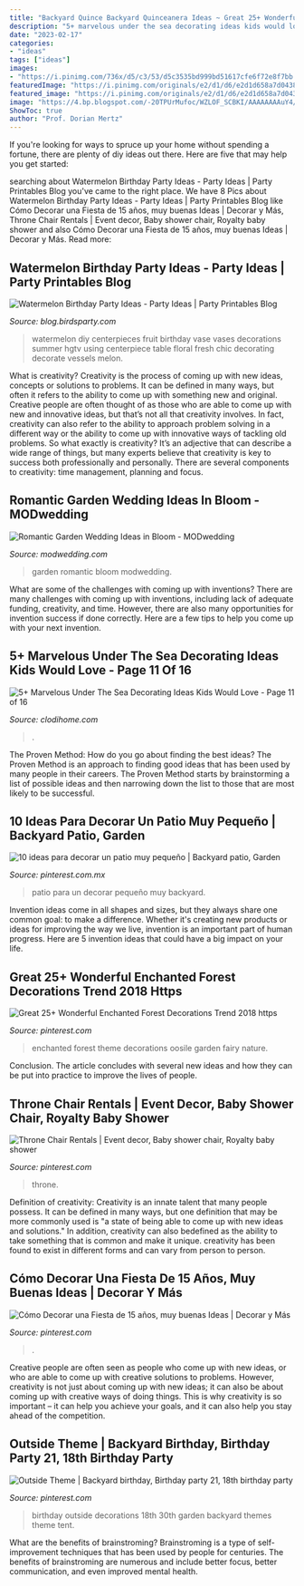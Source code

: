 ```yaml
---
title: "Backyard Quince Backyard Quinceanera Ideas ~ Great 25+ Wonderful Enchanted Forest Decorations Trend 2018 Https"
description: "5+ marvelous under the sea decorating ideas kids would love"
date: "2023-02-17"
categories:
- "ideas"
tags: ["ideas"]
images:
- "https://i.pinimg.com/736x/d5/c3/53/d5c3535bd999bd51617cfe6f72e8f7bb.jpg"
featuredImage: "https://i.pinimg.com/originals/e2/d1/d6/e2d1d658a7d04385535a82646ce7432e.jpg"
featured_image: "https://i.pinimg.com/originals/e2/d1/d6/e2d1d658a7d04385535a82646ce7432e.jpg"
image: "https://4.bp.blogspot.com/-20TPUrMufoc/WZLOF_SCBKI/AAAAAAAAuY4/KvNNWeO_mUMhLxU8-gxlZHvcbqL2nj2bgCLcBGAs/s1600/Watermelon-Vase.jpg"
ShowToc: true
author: "Prof. Dorian Mertz"
---
```



If you're looking for ways to spruce up your home without spending a fortune, there are plenty of diy ideas out there. Here are five that may help you get started: 

	

		
searching about Watermelon Birthday Party Ideas - Party Ideas | Party Printables Blog you've came to the right place. We have 8 Pics about Watermelon Birthday Party Ideas - Party Ideas | Party Printables Blog like Cómo Decorar una Fiesta de 15 años, muy buenas Ideas | Decorar y Más, Throne Chair Rentals | Event decor, Baby shower chair, Royalty baby shower and also Cómo Decorar una Fiesta de 15 años, muy buenas Ideas | Decorar y Más. Read more:
		
    
## Watermelon Birthday Party Ideas - Party Ideas | Party Printables Blog

<img loading=lazy src="https://4.bp.blogspot.com/-20TPUrMufoc/WZLOF_SCBKI/AAAAAAAAuY4/KvNNWeO_mUMhLxU8-gxlZHvcbqL2nj2bgCLcBGAs/s1600/Watermelon-Vase.jpg" onerror="this.onerror=null;this.src='https://tse3.mm.bing.net/th?id=OIP.6z74bfse2uhy32lqLE12MQHaLH&amp;pid=15.1';" alt="Watermelon Birthday Party Ideas - Party Ideas | Party Printables Blog">

_Source: blog.birdsparty.com_

>watermelon diy centerpieces fruit birthday vase vases decorations summer hgtv using centerpiece table floral fresh chic decorating decorate vessels melon. 

	

What is creativity?
Creativity is the process of coming up with new ideas, concepts or solutions to problems. It can be defined in many ways, but often it refers to the ability to come up with something new and original. Creative people are often thought of as those who are able to come up with new and innovative ideas, but that’s not all that creativity involves. In fact, creativity can also refer to the ability to approach problem solving in a different way or the ability to come up with innovative ways of tackling old problems.
So what exactly is creativity? It’s an adjective that can describe a wide range of things, but many experts believe that creativity is key to success both professionally and personally. There are several components to creativity: time management, planning and focus.

    
## Romantic Garden Wedding Ideas In Bloom - MODwedding

<img loading=lazy src="https://www.modwedding.com/wp-content/uploads/garden-wedding-ideas-3-09082015-ky.jpg" onerror="this.onerror=null;this.src='https://tse2.mm.bing.net/th?id=OIP.8uJCIuJoGBIGMPoUIf4hiwHaLH&amp;pid=15.1';" alt="Romantic Garden Wedding Ideas in Bloom - MODwedding">

_Source: modwedding.com_

>garden romantic bloom modwedding. 

	

What are some of the challenges with coming up with inventions?
There are many challenges with coming up with inventions, including lack of adequate funding, creativity, and time. However, there are also many opportunities for invention success if done correctly. Here are a few tips to help you come up with your next invention.

    
## 5+ Marvelous Under The Sea Decorating Ideas Kids Would Love - Page 11 Of 16

<img loading=lazy src="https://clodihome.com/wp-content/uploads/2018/10/10-Awesome-Under-The-Sea-Decorating-Ideas-Kids-Would-Love-11.jpg" onerror="this.onerror=null;this.src='https://tse3.mm.bing.net/th?id=OIP.LYzltSNtYwcjU4Ec4u1zFwHaJ4&amp;pid=15.1';" alt="5+ Marvelous Under The Sea Decorating Ideas Kids Would Love - Page 11 of 16">

_Source: clodihome.com_

>. 

	

The Proven Method: How do you go about finding the best ideas?
The Proven Method is an approach to finding good ideas that has been used by many people in their careers. The Proven Method starts by brainstorming a list of possible ideas and then narrowing down the list to those that are most likely to be successful.

    
## 10 Ideas Para Decorar Un Patio Muy Pequeño | Backyard Patio, Garden

<img loading=lazy src="https://i.pinimg.com/originals/e2/d1/d6/e2d1d658a7d04385535a82646ce7432e.jpg" onerror="this.onerror=null;this.src='https://tse2.mm.bing.net/th?id=OIP.CnCyRnITXyvRveE5Iz4a7QHaEU&amp;pid=15.1';" alt="10 ideas para decorar un patio muy pequeño | Backyard patio, Garden">

_Source: pinterest.com.mx_

>patio para un decorar pequeño muy backyard. 

	

Invention ideas come in all shapes and sizes, but they always share one common goal: to make a difference. Whether it's creating new products or ideas for improving the way we live, invention is an important part of human progress. Here are 5 invention ideas that could have a big impact on your life.

    
## Great 25+ Wonderful Enchanted Forest Decorations Trend 2018 Https

<img loading=lazy src="https://i.pinimg.com/originals/49/72/9c/49729ca714d76a53e68006f2d4f02304.jpg" onerror="this.onerror=null;this.src='https://tse2.mm.bing.net/th?id=OIP.5u8whELIbxPwWGjcWSQivAHaJP&amp;pid=15.1';" alt="Great 25+ Wonderful Enchanted Forest Decorations Trend 2018 https">

_Source: pinterest.com_

>enchanted forest theme decorations oosile garden fairy nature. 

	

Conclusion.
The article concludes with several new ideas and how they can be put into practice to improve the lives of people.

    
## Throne Chair Rentals | Event Decor, Baby Shower Chair, Royalty Baby Shower

<img loading=lazy src="https://i.pinimg.com/736x/d5/c3/53/d5c3535bd999bd51617cfe6f72e8f7bb.jpg" onerror="this.onerror=null;this.src='https://tse3.mm.bing.net/th?id=OIP.QKSOwHbShOHBK1ZzpjZjOQHaJ3&amp;pid=15.1';" alt="Throne Chair Rentals | Event decor, Baby shower chair, Royalty baby shower">

_Source: pinterest.com_

>throne. 

	

Definition of creativity:
Creativity is an innate talent that many people possess. It can be defined in many ways, but one definition that may be more commonly used is "a state of being able to come up with new ideas and solutions." In addition, creativity can also bedefined as the ability to take something that is common and make it unique. creativity has been found to exist in different forms and can vary from person to person.

    
## Cómo Decorar Una Fiesta De 15 Años, Muy Buenas Ideas | Decorar Y Más

<img loading=lazy src="https://i.pinimg.com/736x/06/c9/aa/06c9aa0a7174265c8082de89cca519d9--glitter-decorations-quinceanera-decorations.jpg?b=t" onerror="this.onerror=null;this.src='https://tse3.mm.bing.net/th?id=OIP.728BRqtd7bY8tPYjnCAUyQAAAA&amp;pid=15.1';" alt="Cómo Decorar una Fiesta de 15 años, muy buenas Ideas | Decorar y Más">

_Source: pinterest.com_

>. 

	

Creative people are often seen as people who come up with new ideas, or who are able to come up with creative solutions to problems. However, creativity is not just about coming up with new ideas; it can also be about coming up with creative ways of doing things. This is why creativity is so important – it can help you achieve your goals, and it can also help you stay ahead of the competition.

    
## Outside Theme | Backyard Birthday, Birthday Party 21, 18th Birthday Party

<img loading=lazy src="https://i.pinimg.com/originals/c0/ce/39/c0ce39d3115263261cb23e8d1e57d165.jpg" onerror="this.onerror=null;this.src='https://tse1.mm.bing.net/th?id=OIP.c_TqZ6RGNfBZzG-8zWyhqwHaE8&amp;pid=15.1';" alt="Outside Theme | Backyard birthday, Birthday party 21, 18th birthday party">

_Source: pinterest.com_

>birthday outside decorations 18th 30th garden backyard themes theme tent. 

	

What are the benefits of brainstroming?
Brainstroming is a type of self-improvement techniques that has been used by people for centuries. The benefits of brainstroming are numerous and include better focus, better communication, and even improved mental health.

